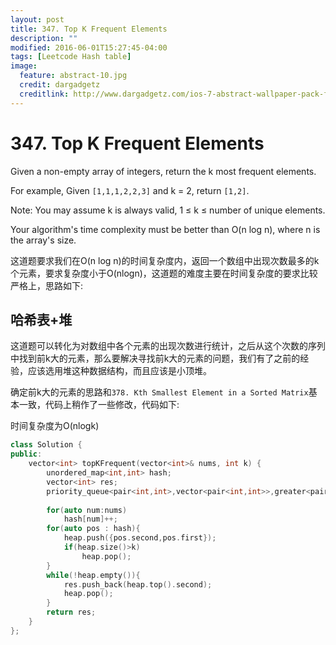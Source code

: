 ```yaml
---
layout: post
title: 347. Top K Frequent Elements
description: ""
modified: 2016-06-01T15:27:45-04:00
tags: [Leetcode Hash table]
image:
  feature: abstract-10.jpg
  credit: dargadgetz
  creditlink: http://www.dargadgetz.com/ios-7-abstract-wallpaper-pack-for-iphone-5-and-ipod-touch-retina/
---
```


# 347. Top K Frequent Elements

Given a non-empty array of integers, return the k most frequent elements.

For example,
Given ```[1,1,1,2,2,3]``` and k = 2, return ```[1,2]```.

Note: 
You may assume k is always valid, 1 ≤ k ≤ number of unique elements.

Your algorithm's time complexity must be better than O(n log n), where n is the array's size.

这道题要求我们在O(n log n)的时间复杂度内，返回一个数组中出现次数最多的k个元素，要求复杂度小于O(nlogn)，这道题的难度主要在时间复杂度的要求比较严格上，思路如下:

## 哈希表+堆

这道题可以转化为对数组中各个元素的出现次数进行统计，之后从这个次数的序列中找到前k大的元素，那么要解决寻找前k大的元素的问题，我们有了之前的经验，应该选用堆这种数据结构，而且应该是小顶堆。

确定前k大的元素的思路和```378. Kth Smallest Element in a Sorted Matrix```基本一致，代码上稍作了一些修改，代码如下:

时间复杂度为O(nlogk)

```c++
class Solution {
public:
    vector<int> topKFrequent(vector<int>& nums, int k) {
        unordered_map<int,int> hash;
        vector<int> res;
        priority_queue<pair<int,int>,vector<pair<int,int>>,greater<pair<int,int>>> heap;/*第一个参数指定元素类型，第二个参数决定使用哪一种容器，
																						第三个用于建立小顶堆*/
        for(auto num:nums)
            hash[num]++;
        for(auto pos : hash){
            heap.push({pos.second,pos.first});
            if(heap.size()>k)
                heap.pop();
        }
        while(!heap.empty()){
            res.push_back(heap.top().second);
            heap.pop();
        }
        return res;
    }
};
```




